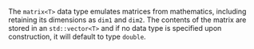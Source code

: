 The `matrix<T>` data type emulates matrices from mathematics, including retaining its dimensions as `dim1` and `dim2`.
The contents of the matrix are stored in an `std::vector<T>` and if no data type is specified upon construction, it will default to type `double`. 
